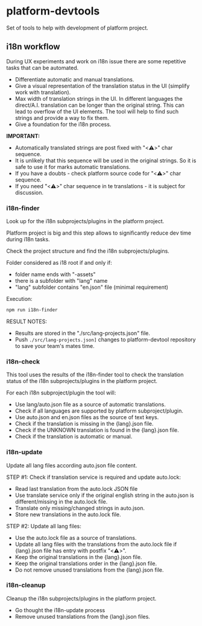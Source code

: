 # platform-devtools
Set of tools to help with development of platform project.

## i18n workflow
During UX experiments and work on i18n issue there are some repetitive tasks that can be automated.

- Differentiate automatic and manual translations.
- Give a visual representation of the translation status in the UI (simplify work with translation).
- Max width of translation strings in the UI. In different languages the direct/A.I. translation can be longer than the original string. This can lead to overflow of the UI elements. The tool will help to find such strings and provide a way to fix them.
- Give a foundation for the i18n process.

**IMPORTANT:**
- Automatically translated strings are post fixed with "<⚠️>" char sequence. 
- It is unlikely that this sequence will be used in the original strings. So it is safe to use it for marks automatic translations.
- If you have a doubts - check platform source code for "<⚠️>" char sequence.
- If you need "<⚠️>" char sequence in te translations - it is subject for discussion.

### i18n-finder
Look up for the i18n subprojects/plugins in the platform project.

Platform project is big and this step allows to significantly reduce dev time during i18n tasks.

Check the project structure and find the i18n subprojects/plugins.

Folder considered as i18 root if and only if:
- folder name ends with "-assets"
- there is a subfolder with "lang" name
- "lang" subfolder contains "en.json" file (minimal requirement)

Execution:

```bash
npm run i18n-finder
```

RESULT NOTES:
- Results are stored in the "./src/lang-projects.json" file.
- Push ```./src/lang-projects.json]``` changes to platform-devtool repository to save your team's mates time.

### i18n-check
This tool uses the results of the i18n-finder tool to check the translation status of the i18n subprojects/plugins in the platform project.

For each i18n subproject/plugin the tool will:
- Use lang/auto.json file as a source of automatic translations.
- Check if all languages are supported by platform subproject/plugin.
- Use auto.json and en.json files as the source of text keys.
- Check if the translation is missing in the {lang}.json file.
- Check if the UNKNOWN translation is found in the {lang}.json file.
- Check if the translation is automatic or manual.

### i18n-update

Update all lang files according auto.json file content.

STEP #1: Check if translation service is required and update auto.lock:
- Read last translation from the auto.lock JSON file
- Use translate service only if the original english string in the auto.json is different/missing in the auto.lock file. 
- Translate only missing/changed strings in auto.json.
- Store new translations in the auto.lock file.

STEP #2: Update all lang files:
- Use the auto.lock file as a source of translations.
- Update all lang files with the translations from the auto.lock file if {lang}.json file has entry with postfix  "<⚠️>".
- Keep the original translations in the {lang}.json file.
- Keep the original translations order in the {lang}.json file.
- Do not remove unused translations from the {lang}.json file.

### i18n-cleanup

Cleanup the i18n subprojects/plugins in the platform project.

- Go thought the i18n-update process
- Remove unused translations from the {lang}.json files.

